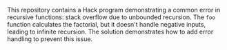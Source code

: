 This repository contains a Hack program demonstrating a common error in recursive functions: stack overflow due to unbounded recursion. The `foo` function calculates the factorial, but it doesn't handle negative inputs, leading to infinite recursion.  The solution demonstrates how to add error handling to prevent this issue.